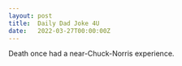 ```yaml
---
layout: post
title:  Daily Dad Joke 4U
date:   2022-03-27T00:00:00Z
---
```

Death once had a near-Chuck-Norris experience.
